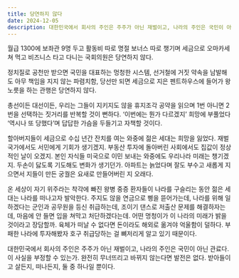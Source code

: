 ```yaml
---
title: 당연하지 않다
date: 2024-12-05
description: 대한민국에서 회사의 주인은 주주가 아닌 재벌이고, 나라의 주인은 국민이 아닌 관료다.
---
```


월급 1300에 보좌관 9명 두고 활동비 따로 명절 보너스 따로 챙기며 세금으로 오마카세 쳐 먹고 비즈니스 타고 다니는 국회의원은 당연하지 않다.

정치질로 공천만 받으면 국민을 대표하는 멍청한 시스템, 선거철에 거짓 약속을 남발해도 아무 책임을 지지 않는 파렴치함, 당선만 되면 세금으로 지은 펜트하우스에 들어가 왕 노릇을 하는 관행은 당연하지 않다.

총선이든 대선이든, 우리는 그들이 지키지도 않을 휴지조각 공약을 읽으며 1번 아니면 2번을 선택하는 짓거리를 반복할 것이 뻔하다. ‘이번에는 뭔가 다르겠지’ 희망에 부풀었다 ‘역시나 또 당했다’며 답답한 가슴을 두들기고 자책할 것이다.

할아버지들이 세금으로 수십 년간 잔치를 여는 와중에 젊은 세대는 희망을 잃었다. 재벌 국가에서도 서민에게 기회가 생기겠지. 부동산 투자에 돌아버린 사회에서도 집값이 정상적인 날이 오겠지. 본인 자식들 미국으로 이민 보내는 와중에도 우리나라 미래는 챙기겠지. 두손이 닳도록 기도해도 변화가 생기던가. 아파트는 늙었다며 잘도 부수고 새롭게 지으면서 지들이 만든 궁궐은 요새로 만들어버린 지 오래다.

온 세상이 자기 위주라는 착각에 빠진 왕병 중증 환자들이 나라를 구슬리는 동안 젊은 세대는 나라를 떠나고자 발악한다. 주지도 않을 연금으로 삥을 뜯어가는데, 나라를 위해 일하겠다는 군인과 공무원을 등신 취급하는데, 조이기 댄스로 저출산 문제를 해결하자는데, 마음에 안 들면 입을 쳐막고 처단하겠다는데. 어떤 멍청이가 이 나라의 미래가 밝을 것이라고 장담할까. 육체가 떠날 수 없다면 돈이라도 해외로 옮겨야 억울함이 덜하다. 부패한 나라에 투자해봤자 호구 취급당하는 걸 뼈저리게 알고 있기 때문이다.

대한민국에서 회사의 주인은 주주가 아닌 재벌이고, 나라의 주인은 국민이 아닌 관료다. 이 사실을 부정할 수 있는가. 완전히 무너뜨리고 바뀌지 않는다면 발전은 없다. 받아들이고 살든지, 떠나든지, 둘 중 하나일 뿐이다.